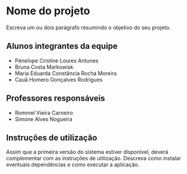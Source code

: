 # Nome do projeto

Escreva um ou dois parágrafo resumindo o objetivo do seu projeto.

## Alunos integrantes da equipe

* Pénelope Cristine Loures Antunes
* Bruna Costa Markowisk
* Maria Eduarda Constância Rocha Moreira
* Cauã Homero Gonçalves Rodrigues

## Professores responsáveis

* Rommel Vieira Carneiro
* Simone Alves Nogueira

## Instruções de utilização

Assim que a primeira versão do sistema estiver disponível, deverá complementar com as instruções de utilização. Descreva como instalar eventuais dependências e como executar a aplicação.
